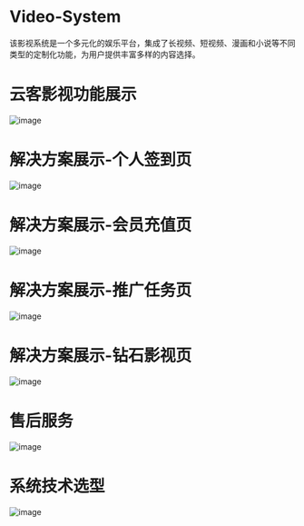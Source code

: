 # Video-System
该影视系统是一个多元化的娱乐平台，集成了长视频、短视频、漫画和小说等不同类型的定制化功能，为用户提供丰富多样的内容选择。

# 云客影视功能展示
![image](https://github.com/Chitianz/Video-System/blob/main/directory/%E4%BA%91%E5%AE%A2%E5%BD%B1%E8%A7%86%E5%8A%9F%E8%83%BD%E5%B1%95%E7%A4%BA.png)

# 解决方案展示-个人签到页
![image](https://github.com/Chitianz/Video-System/blob/main/directory/%E8%A7%86%E9%A2%91%E8%A1%8C%E4%B8%9A%E8%A7%A3%E5%86%B3%E6%96%B9%E6%A1%88-%E4%B8%AA%E4%BA%BA%E7%AD%BE%E5%88%B0.png)

# 解决方案展示-会员充值页
![image](https://github.com/Chitianz/Video-System/blob/main/directory/%E8%A7%86%E9%A2%91%E8%A1%8C%E4%B8%9A%E8%A7%A3%E5%86%B3%E6%96%B9%E6%A1%88-%E4%BC%9A%E5%91%98%E5%85%85%E5%80%BC.png)

# 解决方案展示-推广任务页
![image](https://github.com/Chitianz/Video-System/blob/main/directory/%E8%A7%86%E9%A2%91%E8%A1%8C%E4%B8%9A%E8%A7%A3%E5%86%B3%E6%96%B9%E6%A1%88-%E6%8E%A8%E5%B9%BF%E4%BB%BB%E5%8A%A1.png)

# 解决方案展示-钻石影视页
![image](https://github.com/Chitianz/Video-System/blob/main/directory/%E8%A7%86%E9%A2%91%E8%A1%8C%E4%B8%9A%E8%A7%A3%E5%86%B3%E6%96%B9%E6%A1%88-%E9%92%BB%E7%9F%B3%E5%BD%B1%E8%A7%86.png
)

# 售后服务
![image](https://github.com/Chitianz/Video-System/blob/main/directory/%E5%94%AE%E5%90%8E%E6%9C%8D%E5%8A%A1.png)

# 系统技术选型
![image](https://github.com/Chitianz/Video-System/blob/main/directory/%E7%B3%BB%E7%BB%9F%E6%8A%80%E6%9C%AF%E9%80%89%E5%9E%8B.png)
